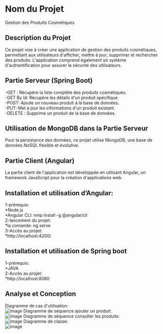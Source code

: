 # Nom du Projet
Gestion des Produits Cosmétiques

## Description du Projet
Ce projet vise à créer une application de gestion des produits cosmétiques, permettant aux utilisateurs d'afficher, mettre à jour, supprimer et rechercher des produits.
L'application comprend également un système d'authentification pour assurer la sécurité des utilisateurs.

## Partie Serveur (Spring Boot)
-GET : Récupère la liste complète des produits cosmétiques.<br />
-GET By Id: Récupère les détails d'un produit spécifique.<br />
-POST: Ajoute un nouveau produit à la base de données.<br />
-PUT: Met à jour les informations d'un produit existant.<br />
-DELETE : Supprime un produit de la base de données.<br />

## Utilisation de MongoDB dans la Partie Serveur
Pour la persistance des données, ce projet utilise MongoDB, une base de données NoSQL flexible et évolutive.

## Partie Client (Angular)
La partie client de l'application est développée en utilisant Angular, un framework JavaScript pour la création d'applications web.

## Installation et utilisation d’Angular:
1-prérequis:<br />
   *Node.js<br />
   *Angular CLI: nmp install -g @angular/cli<br />
2-lancement du projet:<br />
   *la comande: ng serve<br />
3-Accès au projet:<br />
   *http://localhost:4200/<br />

## Installation et utilisation de Spring boot
1-prérequis:<br />
   *JAVA<br />
2-Accès au projet:<br />
   *http://localhost:8080<br />

## Analyse et Conception
 Diagramme de cas d'utilisation:<br />
![image](https://github.com/somayaassaadi/Projet_DevLogiciel_Avanc-/assets/103968938/9a665424-2c7a-4d39-b32a-5021b2173a1d)
Diagramme de séquence ajouter un produit: <br />
![image](https://github.com/somayaassaadi/Projet_DevLogiciel_Avanc-/assets/103968938/8220d450-88d7-4d72-baf6-a98a531bb09f)
Diagramme de séquence consulter les produits: <br />
![image](https://github.com/somayaassaadi/Projet_DevLogiciel_Avanc-/assets/103968938/5c0aa127-1866-478c-acde-f2874223ef08)
Diagramme de classe:<br />
![image](https://github.com/somayaassaadi/Projet_DevLogiciel_Avanc-/assets/103968938/fd25d735-4626-424a-bf37-0f738cf905c8)





